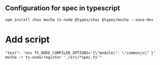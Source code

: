 ## Configuration for spec in typescript

`npm install chai mocha ts-node @types/chai @types/mocha --save-dev`
# Add script

`"test": "env TS_NODE_COMPILER_OPTIONS='{\"module\": \"commonjs\" }' mocha -r ts-node/register './src/*spec.ts'"`